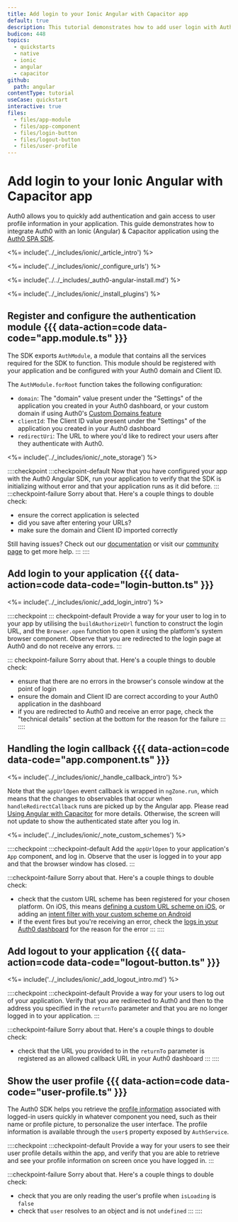 ```yaml
---
title: Add login to your Ionic Angular with Capacitor app
default: true
description: This tutorial demonstrates how to add user login with Auth0 to an Ionic Angular & Capacitor application.
budicon: 448
topics:
  - quickstarts
  - native
  - ionic
  - angular
  - capacitor
github:
  path: angular
contentType: tutorial
useCase: quickstart
interactive: true
files:
  - files/app-module
  - files/app-component
  - files/login-button
  - files/logout-button
  - files/user-profile
---
```


# Add login to your Ionic Angular with Capacitor app

Auth0 allows you to quickly add authentication and gain access to user profile information in your application. This guide demonstrates how to integrate Auth0 with an Ionic (Angular) & Capacitor application using the [Auth0 SPA SDK](https://github.com/auth0/auth0-spa-js).

<%= include('../_includes/ionic/_article_intro') %>

<%= include('../_includes/ionic/_configure_urls') %>

<%= include('../../_includes/_auth0-angular-install.md') %>

<%= include('../_includes/ionic/_install_plugins') %>

## Register and configure the authentication module {{{ data-action=code data-code="app.module.ts" }}}

The SDK exports `AuthModule`, a module that contains all the services required for the SDK to function. This module should be registered with your application and be configured with your Auth0 domain and Client ID.

The `AuthModule.forRoot` function takes the following configuration:

- `domain`: The "domain" value present under the "Settings" of the application you created in your Auth0 dashboard, or your custom domain if using Auth0's [Custom Domains feature](http://localhost:3000/docs/custom-domains)
- `clientId`: The Client ID value present under the "Settings" of the application you created in your Auth0 dashboard
- `redirectUri`: The URL to where you'd like to redirect your users after they authenticate with Auth0.

<%= include('../_includes/ionic/_note_storage') %>

::::checkpoint
:::checkpoint-default
Now that you have configured your app with the Auth0 Angular SDK, run your application to verify that the SDK is initializing without error and that your application runs as it did before.
:::
:::checkpoint-failure
Sorry about that. Here's a couple things to double check:
* ensure the correct application is selected
* did you save after entering your URLs?
* make sure the domain and Client ID imported correctly

Still having issues? Check out our [documentation](https://auth0.com/docs) or visit our [community page](https://community.auth0.com) to get more help.
:::
::::

## Add login to your application {{{ data-action=code data-code="login-button.ts" }}}

<%= include('../_includes/ionic/_add_login_intro') %>

::::checkpoint
::: checkpoint-default
Provide a way for your user to log in to your app by utilising the `buildAuthorizeUrl` function to construct the login URL, and the `Browser.open` function to open it using the platform's system browser component. Observe that you are redirected to the login page at Auth0 and do not receive any errors.
:::

::: checkpoint-failure
Sorry about that. Here's a couple things to double check:

* ensure that there are no errors in the browser's console window at the point of login
* ensure the domain and Client ID are correct according to your Auth0 application in the dashboard
* if you are redirected to Auth0 and receive an error page, check the "technical details" section at the bottom for the reason for the failure
:::
::::

## Handling the login callback {{{ data-action=code data-code="app.component.ts" }}}

<%= include('../_includes/ionic/_handle_callback_intro') %>

Note that the `appUrlOpen` event callback is wrapped in `ngZone.run`, which means that the changes to observables that occur when `handleRedirectCallback` runs are picked up by the Angular app. Please read [Using Angular with Capacitor](https://capacitorjs.com/docs/guides/angular) for more details. Otherwise, the screen will not update to show the authenticated state after you log in.

<%= include('../_includes/ionic/_note_custom_schemes') %>

::::checkpoint
:::checkpoint-default
Add the `appUrlOpen` to your application's `App` component, and log in. Observe that the user is logged in to your app and that the browser window has closed.
:::

:::checkpoint-failure
Sorry about that. Here's a couple things to double check:

* check that the custom URL scheme has been registered for your chosen platform. On iOS, this means [defining a custom URL scheme on iOS](https://developer.apple.com/documentation/xcode/defining-a-custom-url-scheme-for-your-app), or adding an [intent filter with your custom scheme on Android](https://developer.android.com/training/app-links/deep-linking)
* if the event fires but you're receiving an error, check the [logs in your Auth0 dashboard](https://manage.auth0.com/#/logs) for the reason for the error
:::
::::

## Add logout to your application {{{ data-action=code data-code="logout-button.ts" }}}

<%= include('../_includes/ionic/_add_logout_intro.md') %>

::::checkpoint
:::checkpoint-default
Provide a way for your users to log out of your application. Verify that you are redirected to Auth0 and then to the address you specified in the `returnTo` parameter and that you are no longer logged in to your application.
:::

:::checkpoint-failure
Sorry about that. Here's a couple things to double check:

* check that the URL you provided to in the `returnTo` parameter is registered as an allowed callback URL in your Auth0 dashboard
:::
::::

## Show the user profile {{{ data-action=code data-code="user-profile.ts" }}}

The Auth0 SDK helps you retrieve the [profile information](https://auth0.com/docs/users/concepts/overview-user-profile) associated with logged-in users quickly in whatever component you need, such as their name or profile picture, to personalize the user interface. The profile information is available through the `user$` property exposed by `AuthService`.

::::checkpoint
:::checkpoint-default
Provide a way for your users to see their user profile details within the app, and verify that you are able to retrieve and see your profile information on screen once you have logged in.
:::

:::checkpoint-failure
Sorry about that. Here's a couple things to double check:

* check that you are only reading the user's profile when `isLoading` is `false`
* check that `user` resolves to an object and is not `undefined`
:::
::::